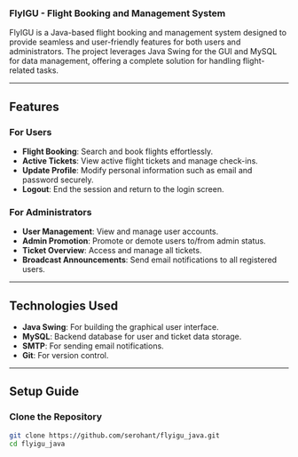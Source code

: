 
### FlyIGU - Flight Booking and Management System

FlyIGU is a Java-based flight booking and management system designed to provide seamless and user-friendly features for both users and administrators. The project leverages Java Swing for the GUI and MySQL for data management, offering a complete solution for handling flight-related tasks.

---

## **Features**

### **For Users**
- **Flight Booking**: Search and book flights effortlessly.
- **Active Tickets**: View active flight tickets and manage check-ins.
- **Update Profile**: Modify personal information such as email and password securely.
- **Logout**: End the session and return to the login screen.

### **For Administrators**
- **User Management**: View and manage user accounts.
- **Admin Promotion**: Promote or demote users to/from admin status.
- **Ticket Overview**: Access and manage all tickets.
- **Broadcast Announcements**: Send email notifications to all registered users.

---

## **Technologies Used**
- **Java Swing**: For building the graphical user interface.
- **MySQL**: Backend database for user and ticket data storage.
- **SMTP**: For sending email notifications.
- **Git**: For version control.

---

## **Setup Guide**

### **Clone the Repository**
```bash
git clone https://github.com/serohant/flyigu_java.git
cd flyigu_java
```
